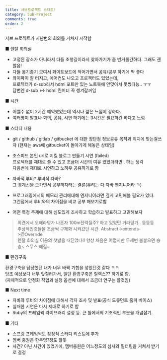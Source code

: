 ```yaml
---
title: 서브프로젝트 스타트!
category: Sub-Project
comments: true
order: 2
---
```


서브 프로젝트가 지난번의 회의를 거쳐서 시작함

■ 렌탈 회의실  

- 고정된 장소가 아니라서 다들 초행길이라서 찾아가기가 좀 번거롭긴하다. 그래도 괜찮음!
- 다들 옹기종기 모여서 화이트보드에 적어가면서 공유/공부 하기에 딱 좋다
- 와이파이 잘 터지고, 에어컨도 나오고 프로젝터도 있었는데,  
  프로젝터가 d-sub라서 hdmi 포트만 있는 노트북에 안맞아서 못썼다능.. ㅜㅜ  
  담번엔 d-sub <-> hdmi   컨버더 꼭 챙겨갈꺼임  

■ 시간

- 어쩔수 없이 2시간 예약했었는데 역시나 짧은 느낌이 강하다.  
- 여러명이 발표나 회의, 공유, 시연 하기에는 3시간은 필요하긴 하다고 느낌  

■ 스터디 내용

- git / github / gitlab / gitbucket 에 대한 장단점 정보공유
  목적과 취지에 맞는걸쓰자
  (현재는 aws에 gitbucket이 돌아가게 해놓은 상태임)

- 초스피드 본인 url로 지킬 블로그 만들기 시연 (failed)  
  프로젝터를 제대로 쓸 수 있고 조금더 시간의 여유 있었더라면.. 하는 생각  
  다음번에 제대로 시연하고 노하우 공유하기로 함

- 자바적 루비? 루비적 자바?  
  그 경계선을 오가면서 공부하자라는 결론(우리는 다 자바 엔지니어라 ㅋ)

- 프로그래밍에서의 메모리 관리에대해 엔지니어라면 깊게 고민해볼 필요가 있다.  
  그런점에서 루비와의 차이점을 비교 공부 해보기로함

- 어떤 특정 주제에 대해 심도있게 조사하고 학습하고 발표하고 고민해보자

>의견에서 오해라덩가 나혼자 100m전력질주? 하고 있었던 거라덩가.. 등등등  
>추상적인것들을 조금씩 구체화 시켜갔던 시간.  Abstract->extends->@Override  
>렌탈 회의실 이용의 첫발을 내딛었다!! 항상 처음은 어렵지만 두세번 불붙으면 슝슝~ 스무스 해짐~


■ 환경구축  

환경구축을 담당했던 내가 너무 바짝 기합을 넣었던것 같다 ㅋㅋ  
당초 예상보다 너무 앞질러가서, 일단 환경구축은 릴렉스?? 하기로 함.  
(자체적으로 안정화 작업과 설정 옵션에 대해서 조금더 연구는 할것임)


■ Next time

- 자바와 루비의 차이점에 대해서 각자 조사 및 발표(공식 도큐먼트 홈피 베이스)
- 실패한 시연은 다시 제대로 하기로 함
- Ruby의 프레임웍 라이브러리 설정 등. 큰 틀에서의 기초적인 부분을 개념잡기.

■ 기타
- 스프링 프레임웍도 잠정적 스터디 리스트에 추가
- 멤버 충원은 한두명?정도 할듯
- 사건? 아닌 사건이 있었기에, 멤버충원은 어느정도의 심사와 필터링을 거쳐서 받기로 결정
     

